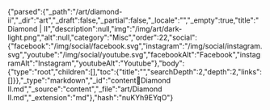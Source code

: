 {"parsed":{"_path":"/art/diamond-ii","_dir":"art","_draft":false,"_partial":false,"_locale":"","_empty":true,"title":"Diamond | II","description":null,"img":"/img/art/dark-light.png","alt":null,"category":"Misc","order":22,"social":{"facebook":"/img/social/facebook.svg","instagram":"/img/social/instagram.svg","youtube":"/img/social/youtube.svg","facebookAlt":"Facebook","instagramAlt":"Instagram","youtubeAlt":"Youtube"},"body":{"type":"root","children":[],"toc":{"title":"","searchDepth":2,"depth":2,"links":[]}},"_type":"markdown","_id":"content:art:Diamond II.md","_source":"content","_file":"art/Diamond II.md","_extension":"md"},"hash":"nuKYh9EYqO"}